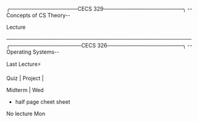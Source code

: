 ╭──────────────────CECS 329─────────────────────╮
          --Concepts of CS Theory--

Lecture
















─────────────────────────────────────────────────
╭───────────────────CECS 326────────────────────╮
            --Operating Systems--

Last Lecture⚡

Quiz |
Project |

Midterm | Wed
- half page cheet sheet 

No lecture Mon
